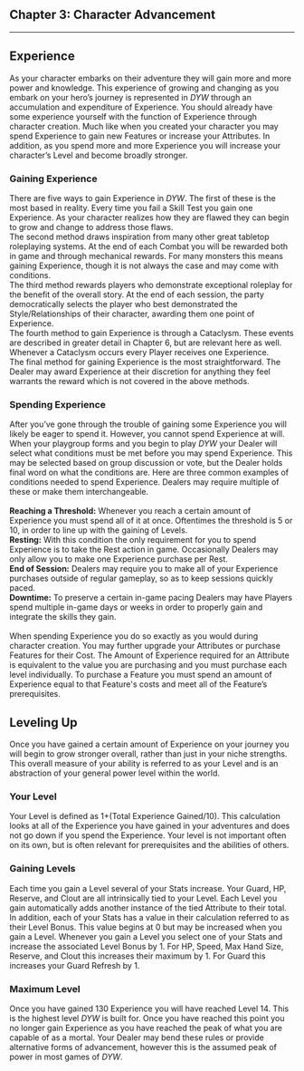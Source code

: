 ## Chapter 3: Character Advancement
---

## Experience
As your character embarks on their adventure they will gain more and more power and knowledge. This experience of growing and changing as you embark on your hero’s journey is represented in _DYW_ through an accumulation and expenditure of Experience. You should already have some experience yourself with the function of Experience through character creation. Much like when you created your character you may spend Experience to gain new Features or increase your Attributes. In addition, as you spend more and more Experience you will increase your character’s Level and become broadly stronger.

### Gaining Experience
There are five ways to gain Experience in _DYW_. The first of these is the most based in reality. Every time you fail a Skill Test you gain one Experience. As your character realizes how they are flawed they can begin to grow and change to address those flaws.  
The second method draws inspiration from many other great tabletop roleplaying systems. At the end of each Combat you will be rewarded both in game and through mechanical rewards. For many monsters this means gaining Experience, though it is not always the case and may come with conditions.  
The third method rewards players who demonstrate exceptional roleplay for the benefit of the overall story. At the end of each session, the party democratically selects the player who best demonstrated the Style/Relationships of their character, awarding them one point of Experience.  
The fourth method to gain Experience is through a Cataclysm. These events are described in greater detail in Chapter 6, but are relevant here as well. Whenever a Cataclysm occurs every Player receives one Experience.  
The final method for gaining Experience is the most straightforward. The Dealer may award Experience at their discretion for anything they feel warrants the reward which is not covered in the above methods.  

### Spending Experience
After you’ve gone through the trouble of gaining some Experience you will likely be eager to spend it. However, you cannot spend Experience at will. When your playgroup forms and you begin to play _DYW_ your Dealer will select what conditions must be met before you may spend Experience. This may be selected based on group discussion or vote, but the Dealer holds final word on what the conditions are. Here are three common examples of conditions needed to spend Experience. Dealers may require multiple of these or make them interchangeable.  </br></br> 
**Reaching a Threshold:** Whenever you reach a certain amount of Experience you must spend all of it at once. Oftentimes the threshold is 5 or 10, in order to line up with the gaining of Levels.  
**Resting:** With this condition the only requirement for you to spend Experience is to take the Rest action in game. Occasionally Dealers may only allow you to make one Experience purchase per Rest.  
**End of Session:** Dealers may require you to make all of your Experience purchases outside of regular gameplay, so as to keep sessions quickly paced.  
**Downtime:** To preserve a certain in-game pacing Dealers may have Players spend multiple in-game days or weeks in order to properly gain and integrate the skills they gain. </br></br>
When spending Experience you do so exactly as you would during character creation. You may further upgrade your Attributes or purchase Features for their Cost. The Amount of Experience required for an Attribute is equivalent to the value you are purchasing and you must purchase each level individually. To purchase a Feature you must spend an amount of Experience equal to that Feature's costs and meet all of the Feature’s prerequisites.





## Leveling Up
Once you have gained a certain amount of Experience on your journey you will begin to grow stronger overall, rather than just in your niche strengths. This overall measure of your ability is referred to as your Level and is an abstraction of your general power level within the world.

### Your Level
Your Level is defined as 1+(Total Experience Gained/10). This calculation looks at all of the Experience you have gained in your adventures and does not go down if you spend the Experience. Your level is not important often on its own, but is often relevant for prerequisites and the abilities of others.

### Gaining Levels
Each time you gain a Level several of your Stats increase. Your Guard, HP, Reserve, and Clout are all intrinsically tied to your Level. Each Level you gain automatically adds another instance of the tied Attribute to their total. In addition, each of your Stats has a value in their calculation referred to as their Level Bonus. This value begins at 0 but may be increased when you gain a Level. Whenever you gain a Level you select one of your Stats and increase the associated Level Bonus by 1. For HP, Speed, Max Hand Size, Reserve, and Clout this increases their maximum by 1. For Guard this increases your Guard Refresh by 1.

### Maximum Level
Once you have gained 130 Experience you will have reached Level 14. This is the highest level _DYW_ is built for. Once you have reached this point you no longer gain Experience as you have reached the peak of what you are capable of as a mortal. Your Dealer may bend these rules or provide alternative forms of advancement, however this is the assumed peak of power in most games of _DYW_.

